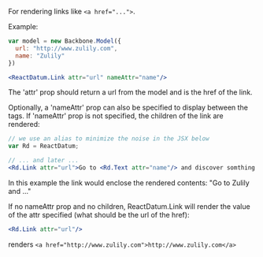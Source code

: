 
For rendering links like `<a href="...">`.

Example: 
```jsx
var model = new Backbone.Model({
  url: "http://www.zulily.com", 
  name: "Zulily"
})

<ReactDatum.Link attr="url" nameAttr="name"/>
```

The 'attr' prop should return a url from the model and is the href of the link.

Optionally, a 'nameAttr' prop can also be specified to display between the <a></a> tags.  If 'nameAttr' prop is not specified, the children of the link are rendered:
```jsx
// we use an alias to minimize the noise in the JSX below
var Rd = ReactDatum;

// ... and later ...
<Rd.Link attr="url">Go to <Rd.Text attr="name"/> and discover somthing today!</Rd.Link>
```

In this example the link would enclose the rendered contents: "Go to Zulily and ..."

If no nameAttr prop and no children, ReactDatum.Link will render the value of the attr specified (what should be the url of the href):
```jsx
<Rd.Link attr="url"/>
```
renders `<a href="http://www.zulily.com">http://www.zulily.com</a>`  

